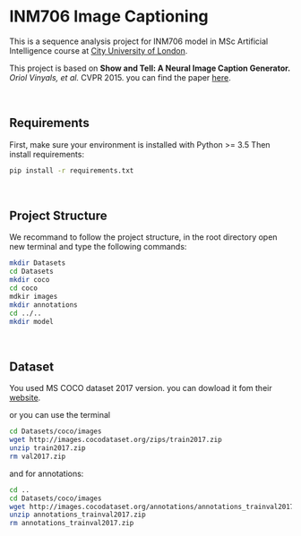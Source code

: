 ﻿# INM706 Image Captioning
 
 This is a sequence analysis project for INM706 model in MSc Artificial Intelligence course at [City University of London](https://www.city.ac.uk/).
 
 This project is based on **Show and Tell: A Neural Image Caption Generator.** *Oriol Vinyals, et al.* CVPR 2015. you can find the paper [here](https://arxiv.org/pdf/1411.4555.pdf).

&nbsp;

## Requirements
First, make sure your environment is installed with Python >= 3.5
Then install requirements:

```bash
pip install -r requirements.txt
```

&nbsp;

## Project Structure
We recommand to follow the project structure, in the root directory open new terminal and type the following commands:
```bash
mkdir Datasets
cd Datasets
mkdir coco
cd coco
mdkir images
mkdir annotations
cd ../..
mkdir model
```

&nbsp;

## Dataset
You used MS COCO dataset 2017 version. you can dowload it fom their [website](https://cocodataset.org/#download).

or you can use the terminal
```bash
cd Datasets/coco/images
wget http://images.cocodataset.org/zips/train2017.zip
unzip train2017.zip
rm val2017.zip
```
and for annotations:
```bash
cd ..
cd Datasets/coco/images
wget http://images.cocodataset.org/annotations/annotations_trainval2017.zip
unzip annotations_trainval2017.zip
rm annotations_trainval2017.zip
```
